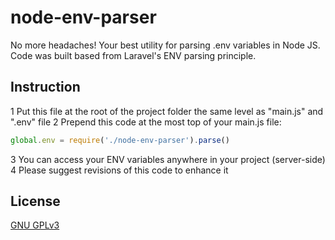 # node-env-parser
No more headaches! Your best utility for parsing .env variables in Node JS. Code was built based from Laravel's ENV parsing principle.

## Instruction
1 Put this file at the root of the project folder the same level as "main.js" and ".env" file
2 Prepend this code at the most top of your main.js file:
```js
global.env = require('./node-env-parser').parse()
```
3 You can access your ENV variables anywhere in your project (server-side)
4 Please suggest revisions of this code to enhance it

## License
[GNU GPLv3](https://choosealicense.com/licenses/gpl-3.0/)
